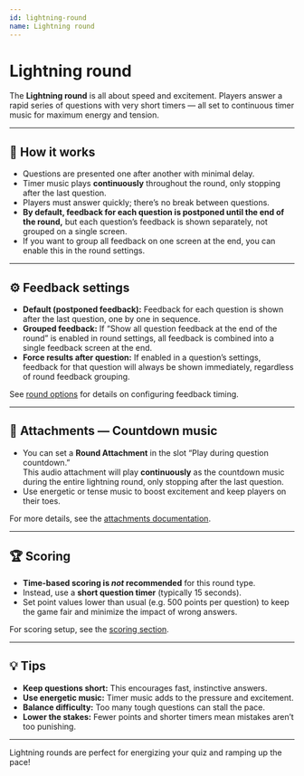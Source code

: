 ```yaml
---
id: lightning-round
name: Lightning round
---
```


# Lightning round

The **Lightning round** is all about speed and excitement. Players answer a rapid series of questions with very short timers — all set to continuous timer music for maximum energy and tension.

---

## 📝 How it works

- Questions are presented one after another with minimal delay.
- Timer music plays **continuously** throughout the round, only stopping after the last question.
- Players must answer quickly; there’s no break between questions.
- **By default, feedback for each question is postponed until the end of the round,** but each question’s feedback is shown separately, not grouped on a single screen.
- If you want to group all feedback on one screen at the end, you can enable this in the round settings.

---

## ⚙️ Feedback settings

- **Default (postponed feedback):** Feedback for each question is shown after the last question, one by one in sequence.
- **Grouped feedback:** If “Show all question feedback at the end of the round” is enabled in round settings, all feedback is combined into a single feedback screen at the end.
- **Force results after question:** If enabled in a question’s settings, feedback for that question will always be shown immediately, regardless of round feedback grouping.

See [round options](../../editor/008-round-options.md) for details on configuring feedback timing.

---

## 🎵 Attachments — Countdown music

- You can set a **Round Attachment** in the slot “Play during question countdown.”  
  This audio attachment will play **continuously** as the countdown music during the entire lightning round, only stopping after the last question.
- Use energetic or tense music to boost excitement and keep players on their toes.

For more details, see the [attachments documentation](../../editor/006-attachments.md).

---

## 🏆 Scoring

- **Time-based scoring is *not* recommended** for this round type.
- Instead, use a **short question timer** (typically 15 seconds).
- Set point values lower than usual (e.g. 500 points per question) to keep the game fair and minimize the impact of wrong answers.

For scoring setup, see the [scoring section](../../editor/008-round-options.md#scoring).

---

## 💡 Tips

- **Keep questions short:** This encourages fast, instinctive answers.
- **Use energetic music:** Timer music adds to the pressure and excitement.
- **Balance difficulty:** Too many tough questions can stall the pace.
- **Lower the stakes:** Fewer points and shorter timers mean mistakes aren’t too punishing.

---

Lightning rounds are perfect for energizing your quiz and ramping up the pace!
